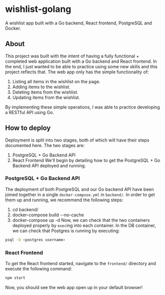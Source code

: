 # wishlist-golang
A wishlist app built with a Go backend, React frontend, PostgreSQL and Docker.

## About
This project was built with the intent of having a fully functional + completed web application built with a Go backend and React frontend. In the end, I just wanted to be able to practice using some new skills and this project reflects that. The web app only has the simple functionality of:
1. Listing all items in the wishlist on the page.
2. Adding items to the wishlist.
3. Deleting items from the wishlist.
4. Updating items from the wishlist.

By implementing these simple operations, I was able to practice developing a RESTful API using Go.

##  How to deploy
Deployment is split into two stages, both of which will have their steps documented here. The two stages are:
1. PostgreSQL + Go Backend API
2. React Frontend
We'll begin by detailing how to get the PostgreSQL + Go Backend API deployed and running.
### PostgreSQL + Go Backend API
The deployment of both PostgreSQL and our Go backend API have been joined together in a single `docker-compose.yml` in `backend/`. In order to get them up and running, we recommend the following steps:
1. cd backend/
2. docker-compose build --no-cache
3. docker-compose up -d
Now, we can check that the two containers deployed properly by `exec`ing into each container. In the DB container, we can check that Postgres is running by executing:
```bash
psql -U <postgres username>
```

### React Frontend
To get the React frontend started, navigate to the `frontend/` directory and execute the following command:
```bash
npm start
```
Now, you should see the web app open up in your default browser!

